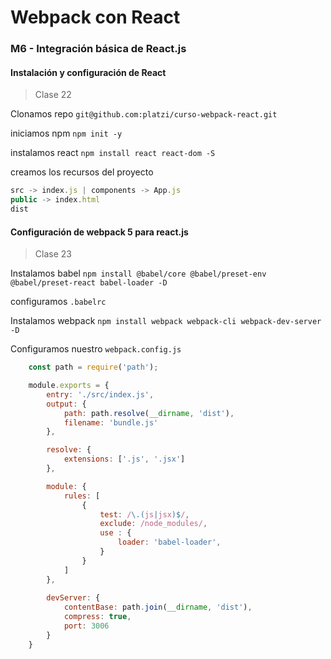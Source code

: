 # Webpack con React

### M6 - Integración básica de React.js

#### Instalación y configuración de React

 >Clase 22

Clonamos repo
`git@github.com:platzi/curso-webpack-react.git`

iniciamos npm
`npm init -y`

instalamos react
`npm install react react-dom -S` <!-- save -->

creamos los recursos del proyecto
``` js
src -> index.js | components -> App.js
public -> index.html
dist
```

#### Configuración de webpack 5 para react.js

 >Clase 23

Instalamos babel
`npm install @babel/core @babel/preset-env @babel/preset-react babel-loader -D`

configuramos `.babelrc`

Instalamos webpack
`npm install webpack webpack-cli webpack-dev-server -D`

Configuramos nuestro `webpack.config.js`

``` js
    const path = require('path');

    module.exports = {
        entry: './src/index.js',
        output: {
            path: path.resolve(__dirname, 'dist'),
            filename: 'bundle.js'
        },

        resolve: {
            extensions: ['.js', '.jsx']
        },

        module: {
            rules: [
                {
                    test: /\.(js|jsx)$/,
                    exclude: /node_modules/,
                    use : {
                        loader: 'babel-loader',
                    }
                }
            ]
        },
        
        devServer: {
            contentBase: path.join(__dirname, 'dist'),
            compress: true,
            port: 3006
        }
    }
```

